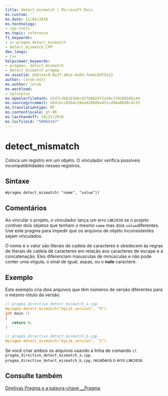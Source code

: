 ```yaml
---
title: detect_mismatch | Microsoft Docs
ms.custom: ''
ms.date: 11/04/2016
ms.technology:
- cpp-tools
ms.topic: reference
f1_keywords:
- vc-pragma.detect_mismatch
- detect_mismatch_CPP
dev_langs:
- C++
helpviewer_keywords:
- pragmas, detect_mismatch
- detect_mismatch pragma
ms.assetid: ddb13ac9-0e2f-40ce-be69-7e44c04f5a12
author: corob-msft
ms.author: corob
ms.workload:
- cplusplus
ms.openlocfilehash: 55d7c3b81b3b8c43fb9024f2a58c27028950b144
ms.sourcegitcommit: a9dcbcc85b4c28eed280d8e451c494a00d8c4c25
ms.translationtype: MT
ms.contentlocale: pt-BR
ms.lasthandoff: 10/25/2018
ms.locfileid: "50064167"
---
```

# <a name="detectmismatch"></a>detect_mismatch
Coloca um registro em um objeto. O vinculador verifica possíveis incompatibilidades nesses registros.

## <a name="syntax"></a>Sintaxe

```
#pragma detect_mismatch( "name", "value"))
```

## <a name="remarks"></a>Comentários

Ao vincular o projeto, o vinculador lança um erro `LNK2038` se o projeto contiver dois objetos que tenham o mesmo `name` mas dois `value`diferentes. Use este pragma para impedir que os arquivos de objeto inconsistentes sejam vinculados.

O nome e o valor são literais de cadeia de caracteres e obedecem às regras de literais de cadeia de caracteres em relação aos caracteres de escape e a concatenação. Eles diferenciam maiusculas de minúsculas e não pode conter uma vírgula, o sinal de igual, aspas, ou o **nulo** caractere.

## <a name="example"></a>Exemplo

Este exemplo cria dois arquivos que têm números de versão diferentes para o mesmo rótulo da versão.

```cpp
// pragma_directive_detect_mismatch_a.cpp
#pragma detect_mismatch("myLib_version", "9")
int main ()
{
   return 0;
}

// pragma_directive_detect_mismatch_b.cpp
#pragma detect_mismatch("myLib_version", "1")
```

Se você criar ambos os arquivos usando a linha de comando `cl pragma_directive_detect_mismatch_a.cpp pragma_directive_detect_mismatch_b.cpp`, receberá o erro `LNK2038`.

## <a name="see-also"></a>Consulte também

[Diretivas Pragma e a palavra-chave __Pragma](../preprocessor/pragma-directives-and-the-pragma-keyword.md)